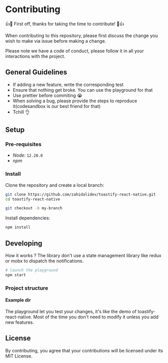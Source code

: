# Contributing

👍🎉 First off, thanks for taking the time to contribute! 🎉👍

When contributing to this repository, please first discuss the change you wish to make via issue before making a change.

Please note we have a code of conduct, please follow it in all your interactions with the project.

## General Guidelines

- If adding a new feature, write the corresponding test
- Ensure that nothing get broke. You can use the playground for that
- Use prettier before commiting 😭
- When solving a bug, please provide the steps to reproduce it(codesandbox is our best friend for that)
- Tchill 👌

## Setup

### Pre-requisites

- _Node:_ `12.20.0`
- _npm_

### Install

Clone the repository and create a local branch:

```sh
git clone https://github.com/zahidalidev/toastify-react-native.git
cd toastify-react-native

git checkout -b my-branch
```

Install dependencies:

```sh
npm install
```

## Developing

How it works ? The library don't use a state management library like redux or mobx to dispatch the notifications.

```sh
# launch the playground
npm start
```

### Project structure

#### Example dir

The playground let you test your changes, it's like the demo of toastify-react-native. Most of the time you don't need to modify it unless you add new features.

## License

By contributing, you agree that your contributions will be licensed under its MIT License.
